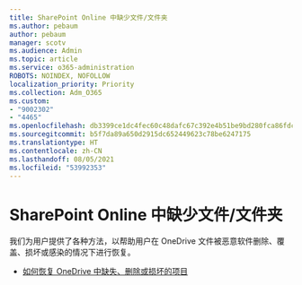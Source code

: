 ```yaml
---
title: SharePoint Online 中缺少文件/文件夹
ms.author: pebaum
author: pebaum
manager: scotv
ms.audience: Admin
ms.topic: article
ms.service: o365-administration
ROBOTS: NOINDEX, NOFOLLOW
localization_priority: Priority
ms.collection: Adm_O365
ms.custom:
- "9002302"
- "4465"
ms.openlocfilehash: db3399ce1dc4fec60c48dafc67c392e4b51be9bd280fca86fdc3ef3b56ed1c6e
ms.sourcegitcommit: b5f7da89a650d2915dc652449623c78be6247175
ms.translationtype: HT
ms.contentlocale: zh-CN
ms.lasthandoff: 08/05/2021
ms.locfileid: "53992353"
---
```

# <a name="missing-filesfolders-in-sharepoint-online"></a>SharePoint Online 中缺少文件/文件夹

我们为用户提供了各种方法，以帮助用户在 OneDrive 文件被恶意软件删除、覆盖、损坏或感染的情况下进行恢复。

- [如何恢复 OneDrive 中缺失、删除或损坏的项目](https://go.microsoft.com/fwlink/?linkid=2125166)
